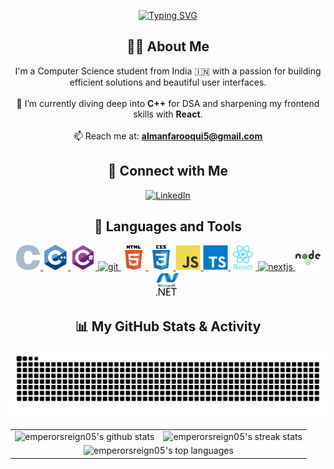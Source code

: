 <p align="center">
  <a href="https://git.io/typing-svg">
    <img src="https://readme-typing-svg.herokuapp.com?font=Fira+Code&size=28&pause=1000&color=33FF33&center=true&vCenter=true&width=650&lines=Hi+%F0%9F%91%8B%2C+I'm+Mohammad+Alman+Farooqui;A+Computer+Science+Student;A+Passionate+Developer;A+Lifelong+Learner" alt="Typing SVG">
  </a>
</p>

<h2 align="center">👨‍💻 About Me</h2>

<p align="center">
  I'm a Computer Science student from India 🇮🇳 with a passion for building efficient solutions and beautiful user interfaces.
  <br><br>
  🌱 I’m currently diving deep into <strong>C++</strong> for DSA and sharpening my frontend skills with <strong>React</strong>. 
  <br>
 
  <br>
  📫 Reach me at: <strong><a href="mailto:almanfarooqui5@gmail.com">almanfarooqui5@gmail.com</a></strong>
</p>

<h2 align="center">🤝 Connect with Me</h2>
<p align="center">
  <a href="https://www.linkedin.com/in/mohammad-alman-farooqui-10a2b6256/" target="_blank">
    <img src="https://img.shields.io/badge/LinkedIn-0077B5?style=for-the-badge&logo=linkedin&logoColor=white" alt="LinkedIn">
  </a>
  </p>

<h2 align="center">🚀 Languages and Tools</h2>
<p align="center">
    <a href="https://www.cprogramming.com/" target="_blank" rel="noreferrer"> <img src="https://raw.githubusercontent.com/devicons/devicon/master/icons/c/c-original.svg" alt="c" width="40" height="40"/> </a>
    <a href="https://www.w3schools.com/cpp/" target="_blank" rel="noreferrer"> <img src="https://raw.githubusercontent.com/devicons/devicon/master/icons/cplusplus/cplusplus-original.svg" alt="cplusplus" width="40" height="40"/> </a>
    <a href="https://www.w3schools.com/cs/" target="_blank" rel="noreferrer"> <img src="https://raw.githubusercontent.com/devicons/devicon/master/icons/csharp/csharp-original.svg" alt="csharp" width="40" height="40"/> </a>
    <a href="https://git-scm.com/" target="_blank" rel="noreferrer"> <img src="https://www.vectorlogo.zone/logos/git-scm/git-scm-icon.svg" alt="git" width="40" height="40"/> </a>
    <a href="https://www.w3.org/html/" target="_blank" rel="noreferrer"> <img src="https://raw.githubusercontent.com/devicons/devicon/master/icons/html5/html5-original-wordmark.svg" alt="html5" width="40" height="40"/> </a>
    <a href="https://www.w3schools.com/css/" target="_blank" rel="noreferrer"> <img src="https://raw.githubusercontent.com/devicons/devicon/master/icons/css3/css3-original-wordmark.svg" alt="css3" width="40" height="40"/> </a>
    <a href="https://developer.mozilla.org/en-US/docs/Web/JavaScript" target="_blank" rel="noreferrer"> <img src="https://raw.githubusercontent.com/devicons/devicon/master/icons/javascript/javascript-original.svg" alt="javascript" width="40" height="40"/> </a>
    <a href="https://www.typescriptlang.org/" target="_blank" rel="noreferrer"> <img src="https://raw.githubusercontent.com/devicons/devicon/master/icons/typescript/typescript-original.svg" alt="typescript" width="40" height="40"/> </a>
    <a href="https://reactjs.org/" target="_blank" rel="noreferrer"> <img src="https://raw.githubusercontent.com/devicons/devicon/master/icons/react/react-original-wordmark.svg" alt="react" width="40" height="40"/> </a>
    <a href="https://nextjs.org/" target="_blank" rel="noreferrer"> <img src="https://skillicons.dev/icons?i=nextjs&theme=dark" alt="nextjs" width="40" height="40"/> </a>
    <a href="https://nodejs.org" target="_blank" rel="noreferrer"> <img src="https://raw.githubusercontent.com/devicons/devicon/master/icons/nodejs/nodejs-original-wordmark.svg" alt="nodejs" width="40" height="40"/> </a>
    <a href="https://dotnet.microsoft.com/" target="_blank" rel="noreferrer"> <img src="https://raw.githubusercontent.com/devicons/devicon/master/icons/dot-net/dot-net-original-wordmark.svg" alt="dotnet" width="40" height="40"/> </a>
</p>

<h2 align="center">📊 My GitHub Stats & Activity</h2>

<p align="center">
  <img src="https://raw.githubusercontent.com/emperorsreign05/emperorsreign05/output/github-contribution-grid-snake.svg" alt="contribution snake">
</p>

<div align="center">
  <table align="center">
    <tr align="center">
      <td>
        <img src="https://github-readme-stats.vercel.app/api?username=emperorsreign05&show_icons=true&locale=en&theme=tokyonight&count_private=true" alt="emperorsreign05's github stats" />
      </td>
      <td>
        <img src="https://github-readme-streak-stats.herokuapp.com/?user=emperorsreign05&theme=tokyonight" alt="emperorsreign05's streak stats" />
      </td>
    </tr>
    <tr>
      <td colspan="2" align="center">
        <img src="https://github-readme-stats.vercel.app/api/top-langs?username=emperorsreign05&show_icons=true&locale=en&layout=compact&theme=tokyonight" alt="emperorsreign05's top languages" />
      </td>
    </tr>
  </table>
</div>
<!--<blockquote class="badgr-badge" style="font-family: Helvetica, Roboto, &quot;Segoe UI&quot;, Calibri, sans-serif;"><a href="https://badgr.com/public/assertions/GDS9rfkYTVqQwX709kztuw"><img width="120px" height="120px" src="https://api.badgr.io/public/assertions/GDS9rfkYTVqQwX709kztuw/image"></a></blockquote>-->
